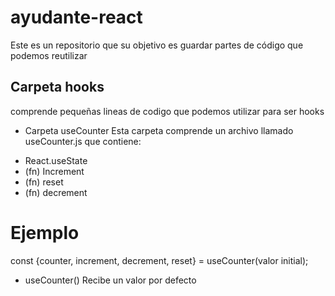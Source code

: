 # ayudante-react
Este es un repositorio que su objetivo es guardar partes de código que podemos reutilizar 

## Carpeta hooks
comprende pequeñas lineas de codigo que podemos utilizar para ser hooks

* Carpeta useCounter
Esta carpeta comprende un archivo llamado useCounter.js que contiene:
- React.useState
- (fn) Increment
- (fn) reset
- (fn) decrement
# Ejemplo
const {counter, increment, decrement, reset} = useCounter(valor initial);
* useCounter() Recibe un valor por defecto

